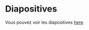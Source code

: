 # Diapositives

Vous pouvez voir les diapositives [here](https://tomwndl.github.io/dotnet-mvc/#/).


